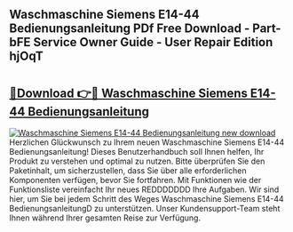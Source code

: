 ## Waschmaschine Siemens E14-44 Bedienungsanleitung PDf Free Download - Part-bFE Service Owner Guide - User Repair Edition hjOqT

# <h2><a href="http://df5mnu.blite.top/?on=Waschmaschine+Siemens+E14-44+Bedienungsanleitung">🔗Download 👉🔴 Waschmaschine Siemens E14-44 Bedienungsanleitung</a></h2>

[![Waschmaschine Siemens E14-44 Bedienungsanleitung new download](https://i.imgur.com/lujVjoI.png)](http://df5mnu.blite.top/?on=Waschmaschine+Siemens+E14-44+Bedienungsanleitung)
Herzlichen Glückwunsch zu Ihrem neuen Waschmaschine Siemens E14-44 Bedienungsanleitung! Dieses Benutzerhandbuch soll Ihnen helfen, Ihr Produkt zu verstehen und optimal zu nutzen. Bitte überprüfen Sie den Paketinhalt, um sicherzustellen, dass Sie über alle erforderlichen Komponenten verfügen, bevor Sie fortfahren. Mit Funktionen wie der Funktionsliste vereinfacht Ihr neues REDDDDDDD Ihre Aufgaben. Wir sind hier, um Sie bei jedem Schritt des Weges Waschmaschine Siemens E14-44 BedienungsanleitungD zu unterstützen. Unser Kundensupport-Team steht Ihnen während Ihrer gesamten Reise zur Verfügung.
